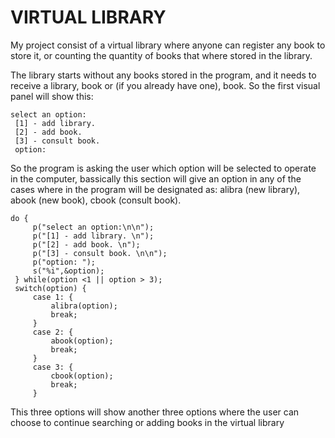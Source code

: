 # VIRTUAL LIBRARY

My project consist of a virtual library where anyone can register any book to store it, or counting the quantity of books that where stored in the library.

The library starts without any books stored in the program, and it needs to receive a library, book or (if you already have one), book. So the first visual panel will show this:
    
    select an option:   
     [1] - add library.
     [2] - add book.
     [3] - consult book. 
     option: 

So the program is asking the user which option will be selected to operate in the computer, bassically this section will give an option in any of the cases where in the program will be designated as: alibra (new library), abook (new book), cbook (consult book). 

    do {
         p("select an option:\n\n");
         p("[1] - add library. \n");
         p("[2] - add book. \n");
         p("[3] - consult book. \n\n");
         p("option: ");
         s("%i",&option);
     } while(option <1 || option > 3); 
     switch(option) {
         case 1: {
             alibra(option);
             break;
         }
         case 2: {
             abook(option);
             break;
         }
         case 3: {
             cbook(option);
             break;
         }

This three options will show another three options where the user can choose to continue searching or adding books in the virtual library
